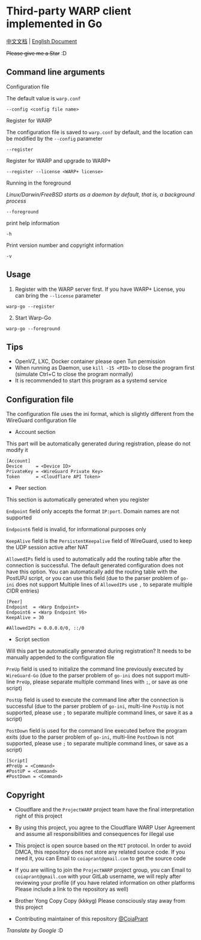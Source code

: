 # Third-party WARP client implemented in Go

[中文文档](https://gitlab.com/ProjectWARP/warp-go/-/blob/master/README.zh_CN.md) | [English Document](https://gitlab.com/ProjectWARP/warp-go/-/blob/master/README.md)

~~Please give me a Star~~ :D

## Command line arguments

Configuration file

The default value is `warp.conf`

```
--config <config file name>
```

Register for WARP

The configuration file is saved to `warp.conf` by default, and the location can be modified by the `--config` parameter

```
--register
```

Register for WARP and upgrade to WARP+

```
--register --license <WARP+ license>
```

Running in the foreground

_Linux/Darwin/FreeBSD starts as a daemon by default, that is, a background process_

```
--foreground
```

print help information

```
-h
```

Print version number and copyright information

```
-v
```

## Usage

1. Register with the WARP server first. If you have WARP+ License, you can bring the `--license` parameter

```
warp-go --register
```

2. Start Warp-Go

```
warp-go --foreground
```

## Tips

- OpenVZ, LXC, Docker container please open Tun permission
- When running as Daemon, use `kill -15 <PID>` to close the program first (simulate Ctrl+C to close the program normally)
- It is recommended to start this program as a systemd service

## Configuration file

The configuration file uses the ini format, which is slightly different from the WireGuard configuration file

- Account section

This part will be automatically generated during registration, please do not modify it

```
[Account]
Device     = <Device ID>
PrivateKey = <WireGuard Private Key>
Token      = <Cloudflare API Token>
```

- Peer section

This section is automatically generated when you register

`Endpoint` field only accepts the format `IP:port`. Domain names are not supported

`Endpoint6` field is invalid, for informational purposes only

`KeepAlive` field is the `PersistentKeepalive` field of WireGuard, used to keep the UDP session active after NAT

`AllowedIPs` field is used to automatically add the routing table after the connection is successful. The default generated configuration does not have this option. You can automatically add the routing table with the PostUPJ script, or you can use this field (due to the parser problem of `go-ini` does not support Multiple lines of `AllowedIPs` use `,` to separate multiple CIDR entries)

```
[Peer]
Endpoint  = <Warp Endpoint>
Endpoint6 = <Warp Endpoint V6>
KeepAlive = 30

#AllowedIPs = 0.0.0.0/0, ::/0
```

- Script section

Will this part be automatically generated during registration? It needs to be manually appended to the configuration file

`PreUp` field is used to initialize the command line previously executed by `WireGuard-Go` (due to the parser problem of `go-ini` does not support multi-line `PreUp`, please separate multiple command lines with `;`, or save as one script)

`PostUp` field is used to execute the command line after the connection is successful (due to the parser problem of `go-ini`, multi-line `PostUp` is not supported, please use `;` to separate multiple command lines, or save it as a script)

`PostDown` field is used for the command line executed before the program exits (due to the parser problem of `go-ini`, multi-line `PostDown` is not supported, please use `;` to separate multiple command lines, or save as a script)

```
[Script]
#PreUp = <Command>
#PostUP = <Command>
#PostDown = <Command>
```

## Copyright

- Cloudflare and the `ProjectWARP` project team have the final interpretation right of this project
- By using this project, you agree to the Cloudflare WARP User Agreement and assume all responsibilities and consequences for illegal use
- This project is open source based on the `MIT` protocol. In order to avoid DMCA, this repository does not store any related source code. If you need it, you can Email to `coiaprant@gmail.com` to get the source code
- If you are willing to join the `ProjectWARP` project group, you can Email to `coiaprant@gmail.com` with your GitLab username, we will reply after reviewing your profile (if you have related information on other platforms Please include a link to the repository as well)
- Brother Yong Copy Copy (kkkyg) Please consciously stay away from this project

- Contributing maintainer of this repository [@CoiaPrant](https://gitlab.com/CoiaPrant)

*Translate by Google* :D
